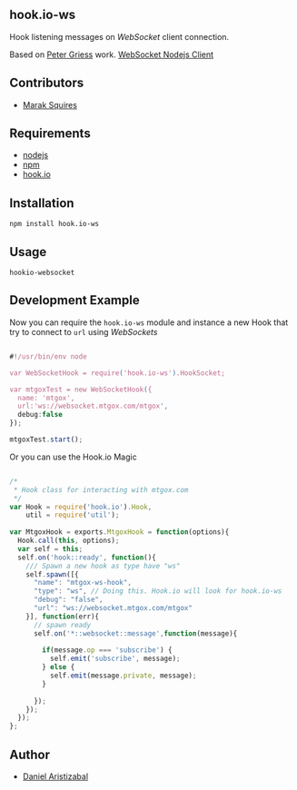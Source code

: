## hook.io-ws
Hook listening messages on *WebSocket* client connection.

Based on [Peter Griess](https://github.com/pgriess/node-websocket-client) work. [WebSocket Nodejs Client](https://github.com/pgriess/node-websocket-client)

## Contributors
 - [Marak Squires](http://github.com/marak)

## Requirements
 - [nodejs](http://nodejs.org)
 - [npm](http://npmjs.org)
 - [hook.io](http://hook.io)


## Installation
    npm install hook.io-ws

## Usage
    hookio-websocket

## Development Example
Now you can require the `hook.io-ws` module and instance a new Hook that try to connect to `url` using *WebSockets*

```javascript

#!/usr/bin/env node

var WebSocketHook = require('hook.io-ws').HookSocket;

var mtgoxTest = new WebSocketHook({
  name: 'mtgox',
  url:'ws://websocket.mtgox.com/mtgox',
  debug:false
});

mtgoxTest.start();

```

Or you can use the Hook.io Magic

```javascript

/*
 * Hook class for interacting with mtgox.com
 */
var Hook = require('hook.io').Hook,
    util = require('util');
    
var MtgoxHook = exports.MtgoxHook = function(options){
  Hook.call(this, options);
  var self = this;
  self.on('hook::ready', function(){
    /// Spawn a new hook as type have "ws"
    self.spawn([{ 
      "name": "mtgox-ws-hook",
      "type": "ws", // Doing this. Hook.io will look for hook.io-ws 
      "debug": "false",
      "url": "ws://websocket.mtgox.com/mtgox"
    }], function(err){
      // spawn ready
      self.on('*::websocket::message',function(message){
        
        if(message.op === 'subscribe') {
          self.emit('subscribe', message);
        } else {
          self.emit(message.private, message);
        }
        
      });
    });
  });
};
```

## Author
 - [Daniel Aristizabal](http://github.com/cronopio)
